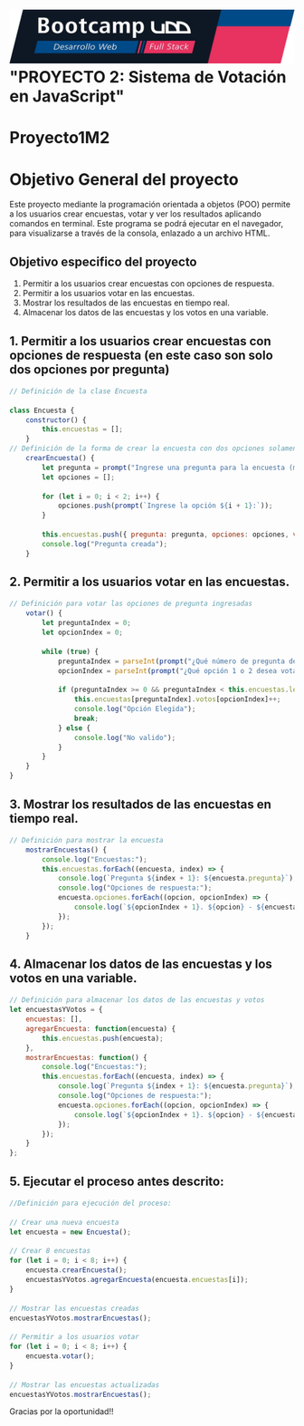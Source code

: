 <h1> <img src = "https://github.com/NicoBrainFitness/Proyecto1M2/blob/main/banner.png"> "PROYECTO 2: Sistema de Votación en JavaScript"</h1>

# Proyecto1M2
# Objetivo General del proyecto

Este proyecto mediante la programación orientada a objetos (POO) permite a los usuarios crear encuestas, votar y ver los resultados aplicando comandos en terminal. Este programa se podrá ejecutar en el navegador, para visualizarse a través de la consola, enlazado a un archivo HTML.

## Objetivo especifico del proyecto

1. Permitir a los usuarios crear encuestas con opciones de respuesta.
2. Permitir a los usuarios votar en las encuestas.
3. Mostrar los resultados de las encuestas en tiempo real.
4. Almacenar los datos de las encuestas y los votos en una variable.

## 1. Permitir a los usuarios crear encuestas con opciones de respuesta (en este caso son solo dos opciones por pregunta)
```javascript
// Definición de la clase Encuesta

class Encuesta {
    constructor() {
        this.encuestas = [];
    }
// Definición de la forma de crear la encuesta con dos opciones solamente
    crearEncuesta() {
        let pregunta = prompt("Ingrese una pregunta para la encuesta (max 8):");
        let opciones = [];

        for (let i = 0; i < 2; i++) {
            opciones.push(prompt(`Ingrese la opción ${i + 1}:`));
        }

        this.encuestas.push({ pregunta: pregunta, opciones: opciones, votos: [0, 0] });
        console.log("Pregunta creada");
    }
```
## 2. Permitir a los usuarios votar en las encuestas.
```javascript
// Definición para votar las opciones de pregunta ingresadas
    votar() {
        let preguntaIndex = 0;
        let opcionIndex = 0;

        while (true) {
            preguntaIndex = parseInt(prompt("¿Qué número de pregunta desea votar?"));
            opcionIndex = parseInt(prompt("¿Qué opción 1 o 2 desea votar?"));

            if (preguntaIndex >= 0 && preguntaIndex < this.encuestas.length && opcionIndex >= 0 && opcionIndex < 2) {
                this.encuestas[preguntaIndex].votos[opcionIndex]++;
                console.log("Opción Elegida");
                break;
            } else {
                console.log("No valido");
            }
        }
    }
}
```
## 3. Mostrar los resultados de las encuestas en tiempo real.
```javascript
// Definición para mostrar la encuesta
    mostrarEncuestas() {
        console.log("Encuestas:");
        this.encuestas.forEach((encuesta, index) => {
            console.log(`Pregunta ${index + 1}: ${encuesta.pregunta}`);
            console.log("Opciones de respuesta:");
            encuesta.opciones.forEach((opcion, opcionIndex) => {
                console.log(`${opcionIndex + 1}. ${opcion} - ${encuesta.votos[opcionIndex]} votos`);
            });
        });
    }
```
## 4. Almacenar los datos de las encuestas y los votos en una variable.
```javascript
// Definición para almacenar los datos de las encuestas y votos
let encuestasYVotos = {
    encuestas: [],
    agregarEncuesta: function(encuesta) {
        this.encuestas.push(encuesta);
    },
    mostrarEncuestas: function() {
        console.log("Encuestas:");
        this.encuestas.forEach((encuesta, index) => {
            console.log(`Pregunta ${index + 1}: ${encuesta.pregunta}`);
            console.log("Opciones de respuesta:");
            encuesta.opciones.forEach((opcion, opcionIndex) => {
                console.log(`${opcionIndex + 1}. ${opcion} - ${encuesta.votos[opcionIndex]} votos`);
            });
        });
    }
};
```
## 5. Ejecutar el proceso antes descrito:
```javascript
//Definición para ejecución del proceso:

// Crear una nueva encuesta
let encuesta = new Encuesta();

// Crear 8 encuestas
for (let i = 0; i < 8; i++) {
    encuesta.crearEncuesta();
    encuestasYVotos.agregarEncuesta(encuesta.encuestas[i]);
}

// Mostrar las encuestas creadas
encuestasYVotos.mostrarEncuestas();

// Permitir a los usuarios votar
for (let i = 0; i < 8; i++) {
    encuesta.votar();
}

// Mostrar las encuestas actualizadas
encuestasYVotos.mostrarEncuestas();
```
Gracias por la oportunidad!!
